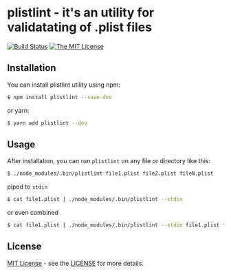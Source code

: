 # plistlint - it's an utility for validatating of .plist files

[![Build Status](https://github.com/baleyko/plistlint/workflows/Test/badge.svg)](https://github.com/baleyko/plistlint/actions?query=workflow%3ATest) [![The MIT License](https://img.shields.io/badge/license-MIT-orange.svg)](http://opensource.org/licenses/MIT)

## Installation

You can install plistlint utility using npm:

```bash
$ npm install plistlint --save-dev
```
or yarn:
```bash
$ yarn add plistlint --dev
```

## Usage

After installation, you can run ```plistlint``` on any file or directory like this:

```bash
$ ./node_modules/.bin/plistlint file1.plist file2.plist fileN.plist
```

piped to ```stdin```

```bash
$ cat file1.plist | ./node_modules/.bin/plistlint --stdin
```

or even combined

```bash
$ cat file1.plist | ./node_modules/.bin/plistlint --stdin file1.plist file2.plist fileN.plist
```

## License

[MIT License](https://opensource.org/licenses/MIT) - see the [LICENSE](https://github.com/baleyko/vscode-b-syntax-highlighting/blob/master/LICENSE.md) for more details.
